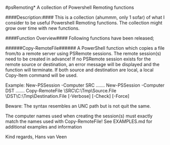 #psRemoting*
A collection of Powershell Remoting functions

####Description:####
This is a collection (ahummm, only 1 sofar) of what I consider to be useful Powershell Remoting functions. The collection might grow over time with new functions.

####Function Overview####
Following functions have been released;

######Copy-RemoteFile######
A PowerShell function which copies a file from/to a remote server using PSRemote sessions. The remote session(s) need to be
created in advance! If no PSRemote session exists for the remote source or destination, an error message will be displayed
and the function will terminate. If both source and destination are local, a local Copy-Item command will be used.

Example:
  New-PSSession -Computer SRC .......
  New-PSSession -Computer DST .......
  Copy-RemoteFile \\SRC\C:\Tmp\Source.File \\DST\C:\Tmp\Destination.File [-Verbose] [-Check] [-Force]

Beware: The syntax resembles an UNC path but is not quit the same.

The computer names used when creating the session(s) must exactly match the names used with Copy-RemoteFile!
See EXAMPLES.md for additional examples and information



Kind regards,
Hans van Veen
